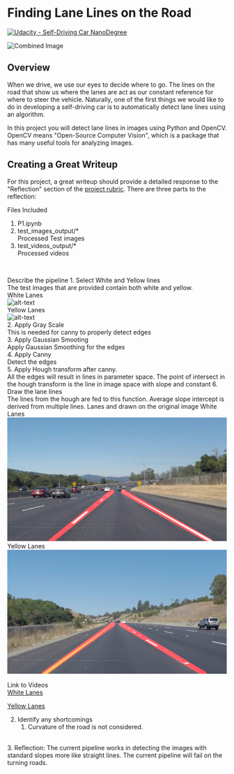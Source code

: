 # **Finding Lane Lines on the Road** 
[![Udacity - Self-Driving Car NanoDegree](https://s3.amazonaws.com/udacity-sdc/github/shield-carnd.svg)](http://www.udacity.com/drive)

<img src="examples/laneLines_thirdPass.jpg" width="480" alt="Combined Image" />

Overview
---

When we drive, we use our eyes to decide where to go.  The lines on the road that show us where the lanes are act as our constant reference for where to steer the vehicle.  Naturally, one of the first things we would like to do in developing a self-driving car is to automatically detect lane lines using an algorithm.

In this project you will detect lane lines in images using Python and OpenCV.  OpenCV means "Open-Source Computer Vision", which is a package that has many useful tools for analyzing images.  

Creating a Great Writeup
---
For this project, a great writeup should provide a detailed response to the "Reflection" section of the [project rubric](https://review.udacity.com/#!/rubrics/322/view). There are three parts to the reflection:

Files Included

1. P1.ipynb </br>
2. test_images_output/* </br>
    Processed Test images </br>
3. test_videos_output/* </br>
    Processed videos 
</br>

Describe the pipeline
    1. Select White and Yellow lines </br>
        The test images that are provided contain both white and yellow. </br>
        White Lanes </br>
        ![alt-text](./test_images/solidWhiteCurve.jpg)</br>
        Yellow Lanes</br>
        ![alt-text](./test_images/solidYellowCurve.jpg)</br>
    2. Apply Gray Scale </br>
        This is needed for canny to properly detect edges </br>
    3. Apply Gaussian Smooting </br>
        Apply Gaussian Smoothing for the edges</br>
    4. Apply Canny </br>
        Detect the edges </br>
    5. Apply Hough transform after canny. </br>
        All the edges will result in lines in parameter space. The point of intersect in the hough transform is the line in 
        image space with slope and constant
    6. Draw the lane lines </br>
        The lines from the hough are fed to this function. 
        Average slope intercept is derived from multiple lines.
        Lanes and drawn on the original image
         White Lanes</br>
        ![alt-text](./test_images_output/solidWhiteCurve.jpg)</br>
        Yellow Lanes</br>
        ![alt-text](./test_images_output/solidYellowCurve.jpg)</br>

Link to Videos </br>
[White Lanes](https://youtu.be/Xv-tLLH5GOw)

[Yellow Lanes](https://youtu.be/xZGnnONLlWY)

2. Identify any shortcomings
    1. Curvature of the road is not considered.
</br>
3. Reflection:
    The current pipeline works in detecting the images with standard slopes more like straight lines. 
    The current pipeline will fail on the turning roads.  
    


